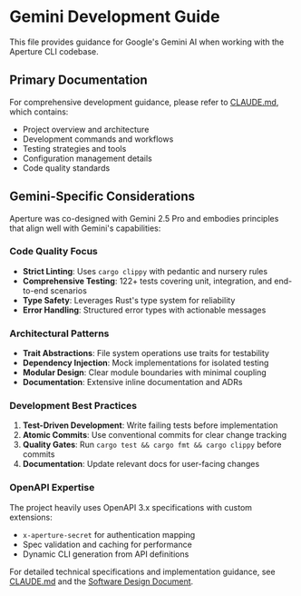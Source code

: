 # Gemini Development Guide  

This file provides guidance for Google's Gemini AI when working with the Aperture CLI codebase.

## Primary Documentation

For comprehensive development guidance, please refer to [CLAUDE.md](CLAUDE.md), which contains:

- Project overview and architecture
- Development commands and workflows
- Testing strategies and tools  
- Configuration management details
- Code quality standards

## Gemini-Specific Considerations

Aperture was co-designed with Gemini 2.5 Pro and embodies principles that align well with Gemini's capabilities:

### Code Quality Focus
- **Strict Linting**: Uses `cargo clippy` with pedantic and nursery rules
- **Comprehensive Testing**: 122+ tests covering unit, integration, and end-to-end scenarios
- **Type Safety**: Leverages Rust's type system for reliability
- **Error Handling**: Structured error types with actionable messages

### Architectural Patterns
- **Trait Abstractions**: File system operations use traits for testability
- **Dependency Injection**: Mock implementations for isolated testing
- **Modular Design**: Clear module boundaries with minimal coupling
- **Documentation**: Extensive inline documentation and ADRs

### Development Best Practices
1. **Test-Driven Development**: Write failing tests before implementation
2. **Atomic Commits**: Use conventional commits for clear change tracking
3. **Quality Gates**: Run `cargo test && cargo fmt && cargo clippy` before commits
4. **Documentation**: Update relevant docs for user-facing changes

### OpenAPI Expertise
The project heavily uses OpenAPI 3.x specifications with custom extensions:
- `x-aperture-secret` for authentication mapping
- Spec validation and caching for performance
- Dynamic CLI generation from API definitions

For detailed technical specifications and implementation guidance, see [CLAUDE.md](CLAUDE.md) and the [Software Design Document](docs/architecture.md).